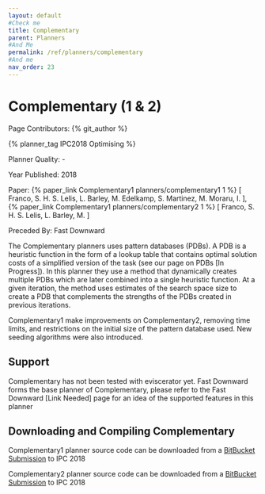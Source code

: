 ```yaml
---
layout: default
#Check me
title: Complementary
parent: Planners
#And Me
permalink: /ref/planners/complementary
#And me
nav_order: 23
---
```

# Complementary (1 & 2)

Page Contributors: {% git_author %}

{% planner_tag IPC2018 Optimising %}

Planner Quality: -

Year Published: 2018

Paper: {% paper_link Complementary1 planners/complementary1 1 %} [ Franco, S. H. S. Lelis, L. Barley, M. Edelkamp, S. Martinez, M. Moraru, I. ], {% paper_link Complementary1 planners/complementary2 1 %} [ Franco, S. H. S. Lelis, L. Barley, M. ]

Preceded By: Fast Downward

The Complementary planners uses pattern databases (PDBs). A PDB is a heuristic function in the form of a lookup table that contains optimal solution costs of a simplified version of the task (see our page on PDBs [In Progress]). In this planner they use a method that dynamically creates multiple PDBs which are later combined into a single heuristic function. At a given iteration, the method uses estimates of the search space size to create a PDB that complements the strengths of the PDBs created in previous iterations.

Complementary1 make improvements on Complementary2, removing time limits, and restrictions on the initial size of the pattern database used. New seeding algorithms were also introduced.

## Support

Complementary has not been tested with eviscerator yet. Fast Downward forms the base planner of Complementary, please refer to the Fast Downward [Link Needed] page for an idea of the supported features in this planner

## Downloading and Compiling Complementary

Complementary1 planner source code can be downloaded from a [BitBucket Submission](https://bitbucket.org/ipc2018-classical/team9/src/ipc-2018-seq-opt/) to IPC 2018

Complementary2 planner source code can be downloaded from a [BitBucket Submission](https://bitbucket.org/ipc2018-classical/team32/src/ipc-2018-seq-opt/) to IPC 2018